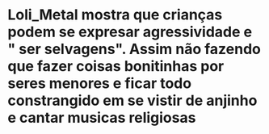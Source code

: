 # Loli_Metal mostra que crianças podem se expresar agressividade e " ser selvagens". Assim não fazendo que fazer coisas bonitinhas por seres menores e ficar todo constrangido em se vistir de anjinho e cantar musicas religiosas 
